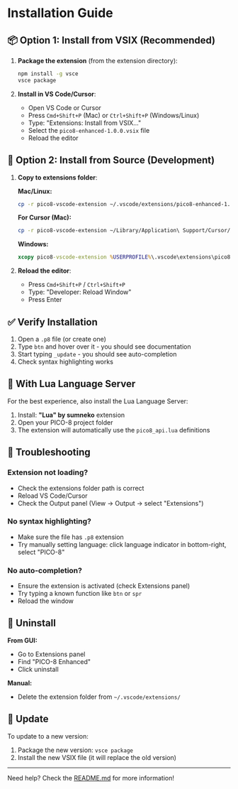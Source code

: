 # Installation Guide

## 📦 Option 1: Install from VSIX (Recommended)

1. **Package the extension** (from the extension directory):
   ```bash
   npm install -g vsce
   vsce package
   ```

2. **Install in VS Code/Cursor**:
   - Open VS Code or Cursor
   - Press `Cmd+Shift+P` (Mac) or `Ctrl+Shift+P` (Windows/Linux)
   - Type: "Extensions: Install from VSIX..."
   - Select the `pico8-enhanced-1.0.0.vsix` file
   - Reload the editor

## 🔧 Option 2: Install from Source (Development)

1. **Copy to extensions folder**:

   **Mac/Linux:**
   ```bash
   cp -r pico8-vscode-extension ~/.vscode/extensions/pico8-enhanced-1.0.0
   ```

   **For Cursor (Mac):**
   ```bash
   cp -r pico8-vscode-extension ~/Library/Application\ Support/Cursor/User/globalStorage/extensions/pico8-enhanced-1.0.0
   ```

   **Windows:**
   ```cmd
   xcopy pico8-vscode-extension %USERPROFILE%\.vscode\extensions\pico8-enhanced-1.0.0\ /E /I
   ```

2. **Reload the editor**:
   - Press `Cmd+Shift+P` / `Ctrl+Shift+P`
   - Type: "Developer: Reload Window"
   - Press Enter

## ✅ Verify Installation

1. Open a `.p8` file (or create one)
2. Type `btn` and hover over it - you should see documentation
3. Start typing `_update` - you should see auto-completion
4. Check syntax highlighting works

## 🎨 With Lua Language Server

For the best experience, also install the Lua Language Server:

1. Install: **"Lua" by sumneko** extension
2. Open your PICO-8 project folder
3. The extension will automatically use the `pico8_api.lua` definitions

## 🐛 Troubleshooting

### Extension not loading?
- Check the extensions folder path is correct
- Reload VS Code/Cursor
- Check the Output panel (View → Output → select "Extensions")

### No syntax highlighting?
- Make sure the file has `.p8` extension
- Try manually setting language: click language indicator in bottom-right, select "PICO-8"

### No auto-completion?
- Ensure the extension is activated (check Extensions panel)
- Try typing a known function like `btn` or `spr`
- Reload the window

## 📝 Uninstall

**From GUI:**
- Go to Extensions panel
- Find "PICO-8 Enhanced"
- Click uninstall

**Manual:**
- Delete the extension folder from `~/.vscode/extensions/`

## 🔄 Update

To update to a new version:
1. Package the new version: `vsce package`
2. Install the new VSIX file (it will replace the old version)

---

Need help? Check the [README.md](README.md) for more information!

